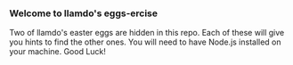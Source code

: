### Welcome to llamdo's eggs-ercise ###

Two of llamdo's easter eggs are hidden in this repo. Each of these will give you hints to find the other ones.
You will need to have Node.js installed on your machine.
Good Luck!